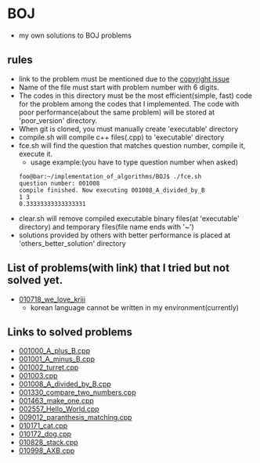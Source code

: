 # BOJ
- my own solutions to BOJ problems
## rules
- link to the problem must be mentioned due to the [copyright issue](https://www.acmicpc.net/board/view/2185)
- Name of the file must start with problem number with 6 digits.
- The codes in this directory must be the most efficient(simple, fast) code for the problem among the codes that I implemented. The code with poor performance(about the same problem) will be stored at 'poor_version' directory.
- When git is cloned, you must manually create 'executable' directory
- compile.sh will compile c++ files(.cpp) to 'executable' directory
- fce.sh will find the question that matches question number, compile it, execute it.
  - usage example:(you have to type question number when asked)
  ```console
  foo@bar:~/implementation_of_algorithms/BOJ$ ./fce.sh
  question number: 001008
  compile finished. Now executing 001008_A_divided_by_B
  1 3
  0.33333333333333331
  ```
- clear.sh will remove compiled executable binary files(at 'executable' directory) and temporary files(file name ends with '~')
- solutions provided by others with better performance is placed at 'others_better_solution' directory

## List of problems(with link) that I tried but not solved yet.
- [010718_we_love_kriii](https://www.acmicpc.net/problem/10718)
  - korean language cannot be written in my environment(currently)
## Links to solved problems
- [001000_A_plus_B.cpp](https://www.acmicpc.net/status?user_id=sml0399&problem_id=1000&from_mine=1)
- [001001_A_minus_B.cpp](https://www.acmicpc.net/problem/1001)
- [001002_turret.cpp](https://www.acmicpc.net/problem/1002)
- [001003.cpp](https://www.acmicpc.net/problem/1003)
- [001008_A_divided_by_B.cpp](https://www.acmicpc.net/problem/1008)
- [001330_compare_two_numbers.cpp](https://www.acmicpc.net/problem/1330)
- [001463_make_one.cpp](https://www.acmicpc.net/problem/1463)
- [002557_Hello_World.cpp](https://www.acmicpc.net/problem/2557)
- [009012_paranthesis_matching.cpp](https://www.acmicpc.net/problem/9012)
- [010171_cat.cpp](https://www.acmicpc.net/problem/10171)
- [010172_dog.cpp](https://www.acmicpc.net/problem/10172)
- [010828_stack.cpp](https://www.acmicpc.net/problem/10828)
- [010998_AXB.cpp](https://www.acmicpc.net/problem/10998)





